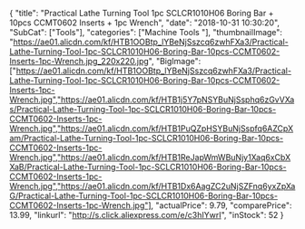 {
	"title": "Practical Lathe Turning Tool 1pc SCLCR1010H06 Boring Bar + 10pcs CCMT0602 Inserts + 1pc Wrench",
	"date": "2018-10-31 10:30:20",
	"SubCat": ["Tools"],
	"categories": ["Machine Tools "],
	"thumbnailImage": "https://ae01.alicdn.com/kf/HTB1OOBtp_lYBeNjSszcq6zwhFXa3/Practical-Lathe-Turning-Tool-1pc-SCLCR1010H06-Boring-Bar-10pcs-CCMT0602-Inserts-1pc-Wrench.jpg_220x220.jpg",
	"BigImage": ["https://ae01.alicdn.com/kf/HTB1OOBtp_lYBeNjSszcq6zwhFXa3/Practical-Lathe-Turning-Tool-1pc-SCLCR1010H06-Boring-Bar-10pcs-CCMT0602-Inserts-1pc-Wrench.jpg","https://ae01.alicdn.com/kf/HTB1j5Y7pNSYBuNjSsphq6zGvVXas/Practical-Lathe-Turning-Tool-1pc-SCLCR1010H06-Boring-Bar-10pcs-CCMT0602-Inserts-1pc-Wrench.jpg","https://ae01.alicdn.com/kf/HTB1PuQZpHSYBuNjSspfq6AZCpXam/Practical-Lathe-Turning-Tool-1pc-SCLCR1010H06-Boring-Bar-10pcs-CCMT0602-Inserts-1pc-Wrench.jpg","https://ae01.alicdn.com/kf/HTB1ReJapWmWBuNjy1Xaq6xCbXXaB/Practical-Lathe-Turning-Tool-1pc-SCLCR1010H06-Boring-Bar-10pcs-CCMT0602-Inserts-1pc-Wrench.jpg","https://ae01.alicdn.com/kf/HTB1Dx6AagZC2uNjSZFnq6yxZpXaG/Practical-Lathe-Turning-Tool-1pc-SCLCR1010H06-Boring-Bar-10pcs-CCMT0602-Inserts-1pc-Wrench.jpg"],
	"actualPrice": 9.79,
	"comparePrice": 13.99,
	"linkurl": "http://s.click.aliexpress.com/e/c3hIYwrI",
	"inStock": 52
}
